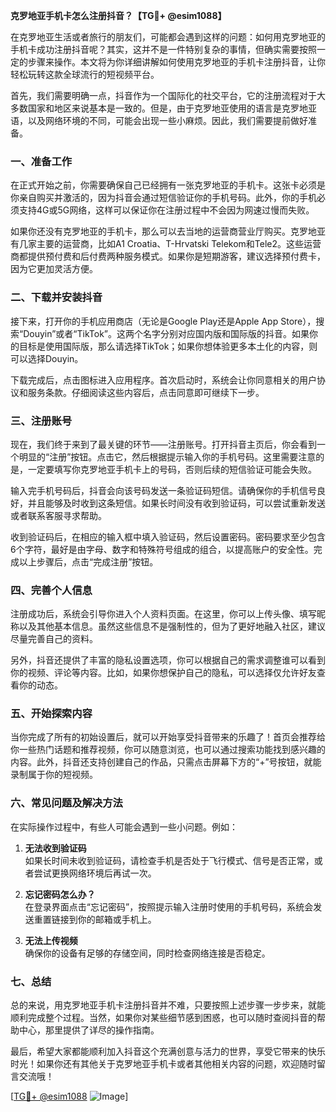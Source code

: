 **克罗地亚手机卡怎么注册抖音？【TG💪+ @esim1088】**

在克罗地亚生活或者旅行的朋友们，可能都会遇到这样的问题：如何用克罗地亚的手机卡成功注册抖音呢？其实，这并不是一件特别复杂的事情，但确实需要按照一定的步骤来操作。本文将为你详细讲解如何使用克罗地亚的手机卡注册抖音，让你轻松玩转这款全球流行的短视频平台。

首先，我们需要明确一点，抖音作为一个国际化的社交平台，它的注册流程对于大多数国家和地区来说基本是一致的。但是，由于克罗地亚使用的语言是克罗地亚语，以及网络环境的不同，可能会出现一些小麻烦。因此，我们需要提前做好准备。

### **一、准备工作**

在正式开始之前，你需要确保自己已经拥有一张克罗地亚的手机卡。这张卡必须是你亲自购买并激活的，因为抖音会通过短信验证你的手机号码。此外，你的手机必须支持4G或5G网络，这样可以保证你在注册过程中不会因为网速过慢而失败。

如果你还没有克罗地亚的手机卡，那么可以去当地的运营商营业厅购买。克罗地亚有几家主要的运营商，比如A1 Croatia、T-Hrvatski Telekom和Tele2。这些运营商都提供预付费和后付费两种服务模式。如果你是短期游客，建议选择预付费卡，因为它更加灵活方便。

### **二、下载并安装抖音**

接下来，打开你的手机应用商店（无论是Google Play还是Apple App Store），搜索“Douyin”或者“TikTok”。这两个名字分别对应国内版和国际版的抖音。如果你的目标是使用国际版，那么请选择TikTok；如果你想体验更多本土化的内容，则可以选择Douyin。

下载完成后，点击图标进入应用程序。首次启动时，系统会让你同意相关的用户协议和服务条款。仔细阅读这些内容后，点击同意即可继续下一步。

### **三、注册账号**

现在，我们终于来到了最关键的环节——注册账号。打开抖音主页后，你会看到一个明显的“注册”按钮。点击它，然后根据提示输入你的手机号码。这里需要注意的是，一定要填写你克罗地亚手机卡上的号码，否则后续的短信验证可能会失败。

输入完手机号码后，抖音会向该号码发送一条验证码短信。请确保你的手机信号良好，并且能够及时收到这条短信。如果长时间没有收到验证码，可以尝试重新发送或者联系客服寻求帮助。

收到验证码后，在相应的输入框中填入验证码，然后设置密码。密码要求至少包含6个字符，最好是由字母、数字和特殊符号组成的组合，以提高账户的安全性。完成以上步骤后，点击“完成注册”按钮。

### **四、完善个人信息**

注册成功后，系统会引导你进入个人资料页面。在这里，你可以上传头像、填写昵称以及其他基本信息。虽然这些信息不是强制性的，但为了更好地融入社区，建议尽量完善自己的资料。

另外，抖音还提供了丰富的隐私设置选项，你可以根据自己的需求调整谁可以看到你的视频、评论等内容。比如，如果你想保护自己的隐私，可以选择仅允许好友查看你的动态。

### **五、开始探索内容**

当你完成了所有的初始设置后，就可以开始享受抖音带来的乐趣了！首页会推荐给你一些热门话题和推荐视频，你可以随意浏览，也可以通过搜索功能找到感兴趣的内容。此外，抖音还支持创建自己的作品，只需点击屏幕下方的“+”号按钮，就能录制属于你的短视频。

### **六、常见问题及解决方法**

在实际操作过程中，有些人可能会遇到一些小问题。例如：

1. **无法收到验证码**  
   如果长时间未收到验证码，请检查手机是否处于飞行模式、信号是否正常，或者尝试更换网络环境后再试一次。

2. **忘记密码怎么办？**  
   在登录界面点击“忘记密码”，按照提示输入注册时使用的手机号码，系统会发送重置链接到你的邮箱或手机上。

3. **无法上传视频**  
   确保你的设备有足够的存储空间，同时检查网络连接是否稳定。

### **七、总结**

总的来说，用克罗地亚手机卡注册抖音并不难，只要按照上述步骤一步步来，就能顺利完成整个过程。当然，如果你对某些细节感到困惑，也可以随时查阅抖音的帮助中心，那里提供了详尽的操作指南。

最后，希望大家都能顺利加入抖音这个充满创意与活力的世界，享受它带来的快乐时光！如果你还有其他关于克罗地亚手机卡或者其他相关内容的问题，欢迎随时留言交流哦！

[[TG💪+ @esim1088](https://t.me/s/esim1088) ![Image](https://i.postimg.cc/4NQfJmqS/Snipaste-2025-05-13-00-14-12.png)]